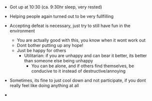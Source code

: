 - Got up at 10:30 (ca. 9:30hr sleep, very rested)

- Helping people again turned out to be very fullfilling
- Accepting defeat is necessary, just try to still have fun in the environment
	- You are actually good with this, you know when it wont work out
	- Dont bother putting up any hope!
	- Just be happy for others
		- Utilitarian: if you are unhappy and can bear it better, its better than someone else being unhappy
			- You can be alone, and if others find themselves, be conducive to it instead of destructive/annoying
- Sometimes, its fine to just cool down and not participate, if you dont really feel like doing anything at all
- 
